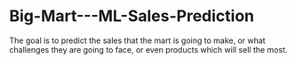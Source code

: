 # Big-Mart---ML-Sales-Prediction
The goal is to predict the sales that the mart is going to make, or what challenges they are going to face, or even products which will sell the most.
